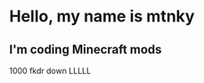 # Hello, my name is mtnky
## I'm coding Minecraft mods














1000 fkdr down LLLLL
<!---
AntiSnipe/AntiSnipe is a ✨ special ✨ repository because its `README.md` (this file) appears on your GitHub profile.
You can click the Preview link to take a look at your changes.
--->
